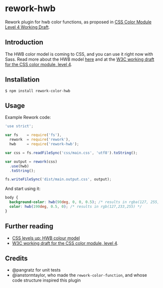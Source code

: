 # rework-hwb


Rework plugin for hwb color functions, as proposed in [CSS Color Module Level 4 Working Draft](http://dev.w3.org/csswg/css-color/#the-hwb-notation).

## Introduction

The HWB color model is coming to CSS, and you can use it right now with Sass. Read more about the HWB model [here](http://fettblog.eu/hwb-colors/) and at the [W3C working draft for the CSS color module, level 4](http://dev.w3.org/csswg/css-color/#the-hwb-notation).


## Installation

```shell
$ npm install rework-color-hwb
```

## Usage

Example Rework code:

```js
'use strict';

var fs    = require('fs'),
  rework  = require('rework'),
  hwb     = require('rework-hwb');

var css = fs.readFileSync('css/main.css', 'utf8').toString();

var output = rework(css)
  .use(hwb)
  .toString();

fs.writeFileSync('dist/main.output.css', output);
```

And start using it:

```css
body {
  background-color: hwb(90deg, 0, 0, 0.5); /* results in rgba(127, 255, 0, 0.5) */
  color: hwb(190deg, 0.5, 0); /* results in rgb(127,233,255) */
}
```

## Further reading

* [CSS levels up: HWB colour model](http://fettblog.eu/hwb-colors/)
* [W3C working draft for the CSS color module, level 4](http://dev.w3.org/csswg/css-color/#the-hwb-notation).


## Credits

* @pangratz for unit tests
* @ianstormtaylor, who made the `rework-color-function`, and whose code structure inspired this plugin
